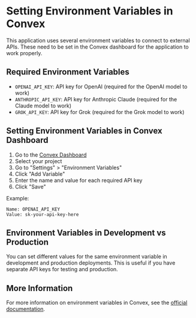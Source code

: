 # Setting Environment Variables in Convex

This application uses several environment variables to connect to external APIs. These need to be set in the Convex dashboard for the application to work properly.

## Required Environment Variables

- `OPENAI_API_KEY`: API key for OpenAI (required for the OpenAI model to work)
- `ANTHROPIC_API_KEY`: API key for Anthropic Claude (required for the Claude model to work)
- `GROK_API_KEY`: API key for Grok (required for the Grok model to work)

## Setting Environment Variables in Convex Dashboard

1. Go to the [Convex Dashboard](https://dashboard.convex.dev)
2. Select your project
3. Go to "Settings" > "Environment Variables"
4. Click "Add Variable"
5. Enter the name and value for each required API key
6. Click "Save"

Example:

```
Name: OPENAI_API_KEY
Value: sk-your-api-key-here
```

## Environment Variables in Development vs Production

You can set different values for the same environment variable in development and production deployments. This is useful if you have separate API keys for testing and production.

## More Information

For more information on environment variables in Convex, see the [official documentation](https://docs.convex.dev/production/environment-variables).
